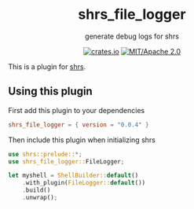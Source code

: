 
<div align="center">

# shrs_file_logger

generate debug logs for shrs

[![crates.io](https://img.shields.io/crates/v/shrs_mux.svg)](https://crates.io/crates/shrs_file_logger)
[![MIT/Apache 2.0](https://img.shields.io/badge/license-MIT%2FApache-blue.svg)](#)

</div>

This is a plugin for [shrs](https://github.com/MrPicklePinosaur/shrs).

## Using this plugin

First add this plugin to your dependencies
```toml
shrs_file_logger = { version = "0.0.4" }
```

Then include this plugin when initializing shrs
```rust
use shrs::prelude::*;
use shrs_file_logger::FileLogger;

let myshell = ShellBuilder::default()
    .with_plugin(FileLogger::default())
    .build()
    .unwrap();

```
